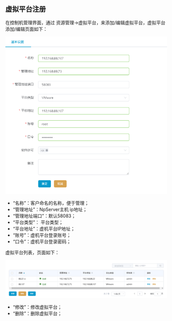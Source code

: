 ## 虚拟平台注册

在控制机管理界面，通过 资源管理-&gt;虚拟平台，来添加/编辑虚拟平台，虚拟平台添加/编辑页面如下：

![说明: 1](/assets/V7.035807.png)

*   “名称”：客户命名的名称，便于管理；
*   “管理地址”：NpServer主机 ip地址；
*   “管理地址端口”：默认58083；
*   “平台类型”： 平台类型；
*   “平台地址”：虚机平台IP地址；
*   “账号”：虚机平台登录账号；
*   “口令”：虚机平台登录密码；

虚拟平台列表，页面如下：

![说明: 3](/assets/V7.035936.png)

*   “修改”：修改虚拟平台；
*   “删除”：删除虚拟平台；